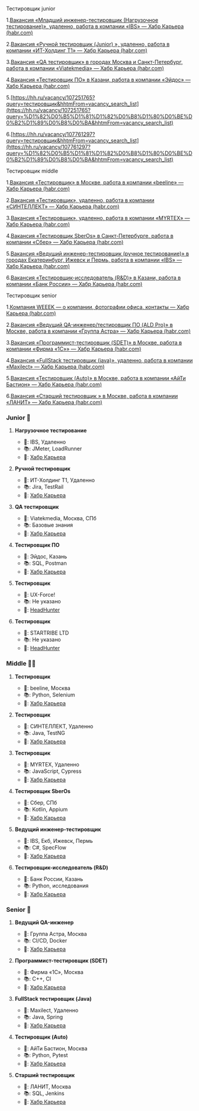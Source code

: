 Тестировщик junior

1.[Вакансия «Младший инженер-тестировщик (Нагрузочное тестирование)», удаленно, работа в компании «IBS» — Хабр Карьера (habr.com)](https://career.habr.com/vacancies/1000147535)

2.[Вакансия «Ручной тестировщик (Junior) », удаленно, работа в компании «ИТ-Холдинг Т1» — Хабр Карьера (habr.com)](https://career.habr.com/vacancies/1000145595)

3.[Вакансия «QA тестировщик» в городах Москва и Санкт-Петербург, работа в компании «Viatekmedia» — Хабр Карьера (habr.com)](https://career.habr.com/vacancies/1000149950)

4.[Вакансия «Тестировщик ПО» в Казани, работа в компании «Эйдос» — Хабр Карьера (habr.com)](https://career.habr.com/vacancies/1000149479)

5.[https://hh.ru/vacancy/107251765?query=тестировщик&hhtmFrom=vacancy_search_list](https://hh.ru/vacancy/107251765?query=%D1%82%D0%B5%D1%81%D1%82%D0%B8%D1%80%D0%BE%D0%B2%D1%89%D0%B8%D0%BA&hhtmFrom=vacancy_search_list)

6.[https://hh.ru/vacancy/107761297?query=тестировщик&hhtmFrom=vacancy_search_list](https://hh.ru/vacancy/107761297?query=%D1%82%D0%B5%D1%81%D1%82%D0%B8%D1%80%D0%BE%D0%B2%D1%89%D0%B8%D0%BA&hhtmFrom=vacancy_search_list)

  

Тестировщик middle

1.[Вакансия «Тестировщик» в Москве, работа в компании «beeline» — Хабр Карьера (habr.com)](https://career.habr.com/vacancies/1000150042)

2.[Вакансия «Тестировщик», удаленно, работа в компании «СИНТЕЛЛЕКТ» — Хабр Карьера (habr.com)](https://career.habr.com/vacancies/1000148880)

3.[Вакансия «Тестировщик», удаленно, работа в компании «MYRTEX» — Хабр Карьера (habr.com)](https://career.habr.com/vacancies/1000116250)

4.[Вакансия «Тестировщик SberOs» в Санкт-Петербурге, работа в компании «Сбер» — Хабр Карьера (habr.com)](https://career.habr.com/vacancies/1000141025)

5.[Вакансия «Ведущий инженер-тестировщик (ручное тестирование)» в городах Екатеринбург, Ижевск и Пермь, работа в компании «IBS» — Хабр Карьера (habr.com)](https://career.habr.com/vacancies/1000144496)

6.[Вакансия «Тестировщик-исследователь (R&D)» в Казани, работа в компании «Банк России» — Хабр Карьера (habr.com)](https://career.habr.com/vacancies/1000143993)

  

Тестировщик senior

1.[Компания WEEEK — о компании, фотографии офиса, контакты — Хабр Карьера (habr.com)](https://career.habr.com/companies/weeek)

2.[Вакансия «Ведущий QA-инженер/тестировщик ПО (ALD Pro)» в Москве, работа в компании «Группа Астра» — Хабр Карьера (habr.com)](https://career.habr.com/vacancies/1000102605)

3.[Вакансия «Программист-тестировщик (SDET)» в Москве, работа в компании «Фирма «1С»» — Хабр Карьера (habr.com)](https://career.habr.com/vacancies/1000150168)

4.[Вакансия «FullStack тестировщик (java)», удаленно, работа в компании «Maxilect» — Хабр Карьера (habr.com)](https://career.habr.com/vacancies/1000148253)

5.[Вакансия «Тестировщик (Auto)» в Москве, работа в компании «АйТи Бастион» — Хабр Карьера (habr.com)](https://career.habr.com/vacancies/1000149087)

6.[Вакансия «Старший тестировщик » в Москве, работа в компании «ЛАНИТ» — Хабр Карьера (habr.com)](https://career.habr.com/vacancies/1000146226)



### Junior 👶

1. **Нагрузочное тестирование**
   - 🏢: IBS, Удаленно
   - 📚: JMeter, LoadRunner
   - 🔗: [Хабр Карьера](https://career.habr.com/vacancies/1000147535)

2. **Ручной тестировщик**
   - 🏢: ИТ-Холдинг Т1, Удаленно
   - 📚: Jira, TestRail
   - 🔗: [Хабр Карьера](https://career.habr.com/vacancies/1000145595)

3. **QA тестировщик**
   - 🏢: Viatekmedia, Москва, СПб
   - 📚: Базовые знания
   - 🔗: [Хабр Карьера](https://career.habr.com/vacancies/1000149950)

4. **Тестировщик ПО**
   - 🏢: Эйдос, Казань
   - 📚: SQL, Postman
   - 🔗: [Хабр Карьера](https://career.habr.com/vacancies/1000149479)

5. **Тестировщик**
   - 🏢: UX-Force!
   - 📚: Не указано
   - 🔗: [HeadHunter](https://hh.ru/vacancy/107251765)

6. **Тестировщик**
   - 🏢: STARTRIBE LTD
   - 📚: Не указано
   - 🔗: [HeadHunter](https://hh.ru/vacancy/107761297)

### Middle 🧑‍💼

1. **Тестировщик**
   - 🏢: beeline, Москва
   - 📚: Python, Selenium
   - 🔗: [Хабр Карьера](https://career.habr.com/vacancies/1000150042)

2. **Тестировщик**
   - 🏢: СИНТЕЛЛЕКТ, Удаленно
   - 📚: Java, TestNG
   - 🔗: [Хабр Карьера](https://career.habr.com/vacancies/1000148880)

3. **Тестировщик**
   - 🏢: MYRTEX, Удаленно
   - 📚: JavaScript, Cypress
   - 🔗: [Хабр Карьера](https://career.habr.com/vacancies/1000116250)

4. **Тестировщик SberOs**
   - 🏢: Сбер, СПб
   - 📚: Kotlin, Appium
   - 🔗: [Хабр Карьера](https://career.habr.com/vacancies/1000141025)

5. **Ведущий инженер-тестировщик**
   - 🏢: IBS, Екб, Ижевск, Пермь
   - 📚: C#, SpecFlow
   - 🔗: [Хабр Карьера](https://career.habr.com/vacancies/1000144496)

6. **Тестировщик-исследователь (R&D)**
   - 🏢: Банк России, Казань
   - 📚: Python, исследования
   - 🔗: [Хабр Карьера](https://career.habr.com/vacancies/1000143993)

### Senior 👴

1. **Ведущий QA-инженер**
   - 🏢: Группа Астра, Москва
   - 📚: CI/CD, Docker
   - 🔗: [Хабр Карьера](https://career.habr.com/vacancies/1000102605)

2. **Программист-тестировщик (SDET)**
   - 🏢: Фирма «1С», Москва
   - 📚: C++, CI
   - 🔗: [Хабр Карьера](https://career.habr.com/vacancies/1000150168)

3. **FullStack тестировщик (Java)**
   - 🏢: Maxilect, Удаленно
   - 📚: Java, Spring
   - 🔗: [Хабр Карьера](https://career.habr.com/vacancies/1000148253)

4. **Тестировщик (Auto)**
   - 🏢: АйТи Бастион, Москва
   - 📚: Python, Pytest
   - 🔗: [Хабр Карьера](https://career.habr.com/vacancies/1000149087)

5. **Старший тестировщик**
   - 🏢: ЛАНИТ, Москва
   - 📚: SQL, Jenkins
   - 🔗: [Хабр Карьера](https://career.habr.com/vacancies/1000146226)
